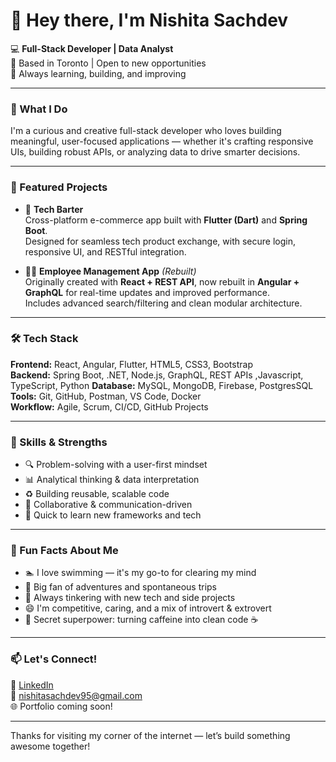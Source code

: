 # 👋 Hey there, I'm Nishita Sachdev

💻 **Full-Stack Developer | Data Analyst**  
📍 Based in Toronto | Open to new opportunities  
🌱 Always learning, building, and improving

---

### 🚀 What I Do
I'm a curious and creative full-stack developer who loves building meaningful, user-focused applications — whether it's crafting responsive UIs, building robust APIs, or analyzing data to drive smarter decisions.

---

### 💼 Featured Projects

- 🔄 **Tech Barter**  
  Cross-platform e-commerce app built with **Flutter (Dart)** and **Spring Boot**.  
  Designed for seamless tech product exchange, with secure login, responsive UI, and RESTful integration.

- 👩‍💼 **Employee Management App** *(Rebuilt)*  
  Originally created with **React + REST API**, now rebuilt in **Angular + GraphQL** for real-time updates and improved performance.  
  Includes advanced search/filtering and clean modular architecture.

---

### 🛠 Tech Stack

**Frontend:** React, Angular, Flutter, HTML5, CSS3, Bootstrap  
**Backend:** Spring Boot, .NET, Node.js, GraphQL, REST APIs  ,Javascript, TypeScript, Python
**Database:** MySQL, MongoDB, Firebase, PostgresSQL  
**Tools:** Git, GitHub, Postman, VS Code, Docker  
**Workflow:** Agile, Scrum, CI/CD, GitHub Projects

---

### 🎯 Skills & Strengths

- 🔍 Problem-solving with a user-first mindset  
- 📊 Analytical thinking & data interpretation  
- ♻️ Building reusable, scalable code  
- 🤝 Collaborative & communication-driven  
- 🚀 Quick to learn new frameworks and tech

---

### 🎉 Fun Facts About Me

- 🏊 I love swimming — it's my go-to for clearing my mind  
- 🎒 Big fan of adventures and spontaneous trips  
- 📱 Always tinkering with new tech and side projects  
- 😄 I'm competitive, caring, and a mix of introvert & extrovert  
- 🧩 Secret superpower: turning caffeine into clean code ☕

---

### 📫 Let's Connect!

📍 [LinkedIn](https://www.linkedin.com/in/yourname)  
📧 [nishitasachdev95@gmail.com](mailto:nishitasachdev95@gmail.com)  
🌐 Portfolio coming soon!

---

Thanks for visiting my corner of the internet — let’s build something awesome together!
